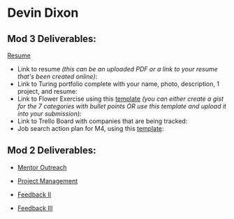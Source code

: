 # Devin Dixon

## Mod 3 Deliverables:
[Resume](https://docs.google.com/document/d/1HyaNj2BtQKinrzasjMVAL7RuoJyPjoj88nVxbRZN4iM/edit#heading=h.ymi089liagec)
* Link to resume *(this can be an uploaded PDF or a link to your resume that's been created online)*: 
* Link to Turing portfolio complete with your name, photo, description, 1 project, and resume:
* Link to Flower Exercise using this [template](https://github.com/turingschool/career-development-curriculum/blob/master/files/Career%20Unit%20-%20The%20Flower%20Diagram.pdf) *(you can either create a gist for the 7 categories with bullet points OR use this template and upload it into your submission):*
* Link to Trello Board with companies that are being tracked: 
* Job search action plan for M4, using this [template](https://github.com/turingschool/career-development-curriculum/blob/master/module_three/mod_4_action_plan_template.md):

## Mod 2 Deliverables:
* [Mentor Outreach](https://gist.github.com/devthehuman/864da37bab0209299d65001aaf123edc)

* [Project Management](https://gist.github.com/devthehuman/9b86fe21c66a0bf453600d1c344eb770)

* [Feedback II](https://gist.github.com/devthehuman/f1d36b17a7c9afa596bfd76ecd2c24e1)

* [Feedback III](https://gist.github.com/devthehuman/2506e0e8eb62324664f26c3b8d33814a)
